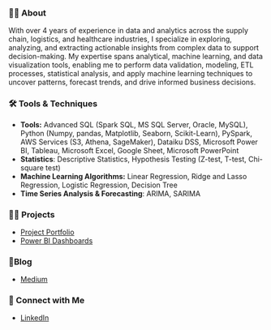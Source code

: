 ### 🙋‍♀️ About

With over 4 years of experience in data and analytics across the supply chain, logistics, and healthcare industries, I specialize in exploring, analyzing, and extracting actionable insights from complex data to support decision-making. My expertise spans analytical, machine learning, and data visualization tools, enabling me to perform data validation, modeling, ETL processes, statistical analysis, and apply machine learning techniques to uncover patterns, forecast trends, and drive informed business decisions.

### 🛠️ Tools & Techniques
* **Tools:** Advanced SQL (Spark SQL, MS SQL Server, Oracle, MySQL), Python (Numpy, pandas, Matplotlib, Seaborn, Scikit-Learn), PySpark, AWS Services (S3, Athena, SageMaker), Dataiku DSS, Microsoft Power BI, Tableau, Microsoft Excel, Google Sheet, Microsoft PowerPoint
* **Statistics**: Descriptive Statistics, Hypothesis Testing (Z-test, T-test, Chi-square test)
* **Machine Learning Algorithms:** Linear Regression, Ridge and Lasso Regression, Logistic Regression, Decision Tree
* **Time Series Analysis & Forecasting**: ARIMA, SARIMA

### 👩‍💻 Projects
* [Project Portfolio](https://ritusantra525.wixsite.com/portfolio)
* [Power BI Dashboards](https://www.novypro.com/profile_projects/ritu-santra)

### 📝Blog  
* [Medium](https://medium.com/@ritusantra)
  
### 🔗 Connect with Me
* [LinkedIn](https://www.linkedin.com/in/ritusantra/)


<!---
ritusantra/ritusantra is a ✨ special ✨ repository because its `README.md` (this file) appears on your GitHub profile.
You can click the Preview link to take a look at your changes.
--->

